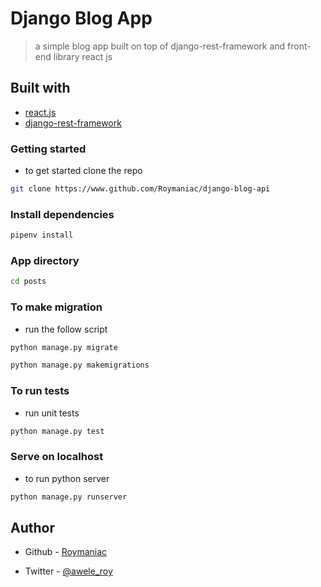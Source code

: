 # Django Blog App

> a simple blog app built on top of django-rest-framework and front-end library react js

## Built with

- [react.js](https://www.reactjs.org)
- [django-rest-framework](https://www.)

### Getting started

- to get started clone the repo

```bash
git clone https://www.github.com/Roymaniac/django-blog-api
```

### Install dependencies

``` bash
pipenv install
```

### App directory

```bash
cd posts
```

### To make migration

- run the follow script

```python
python manage.py migrate
```

```python
python manage.py makemigrations
```

### To run tests

- run unit tests

```python
python manage.py test
```

### Serve on localhost

- to run python server

```python
python manage.py runserver
```

## Author

- Github - [Roymaniac](https://www.github.com/Roymaniac)

- Twitter - [@awele_roy](https://www.twitter.com/awele_roy)
